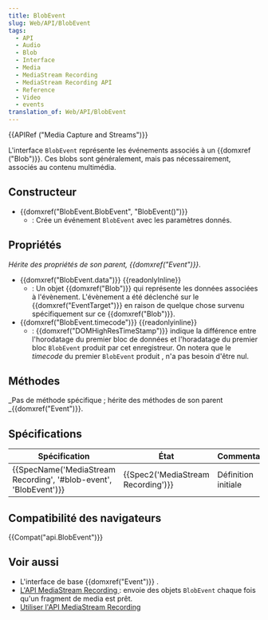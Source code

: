 ```yaml
---
title: BlobEvent
slug: Web/API/BlobEvent
tags:
  - API
  - Audio
  - Blob
  - Interface
  - Media
  - MediaStream Recording
  - MediaStream Recording API
  - Reference
  - Video
  - events
translation_of: Web/API/BlobEvent
---
```

{{APIRef ("Media Capture and Streams")}}

L'interface `BlobEvent` représente les événements associés à un {{domxref ("Blob")}}. Ces blobs sont généralement, mais pas nécessairement, associés au contenu multimédia.

## Constructeur

- {{domxref("BlobEvent.BlobEvent", "BlobEvent()")}}
  - : Crée un événement `BlobEvent` avec les paramètres donnés.

## Propriétés

_Hérite des propriétés de son parent, {{domxref("Event")}}_.

- {{domxref("BlobEvent.data")}} {{readonlyInline}}
  - : Un objet {{domxref("Blob")}} qui représente les données associées à l'évènement. L'évènement a été déclenché sur le {{domxref("EventTarget")}} en raison de quelque chose survenu spécifiquement sur ce {{domxref("Blob")}}.
- {{domxref("BlobEvent.timecode")}} {{readonlyinline}}
  - : {{domxref("DOMHighResTimeStamp")}} indique la différence entre l'horodatage du premier bloc de données et l'horadatage du premier bloc `BlobEvent` produit par cet enregistreur. On notera que le _timecode_ du premier `BlobEvent` produit , n'a pas besoin d'être nul.

## Méthodes

_Pas de méthode spécifique ; hérite des méthodes de son parent _{{domxref("Event")}}.

## Spécifications

| Spécification                                                                            | État                                         | Commentaires        |
| ---------------------------------------------------------------------------------------- | -------------------------------------------- | ------------------- |
| {{SpecName('MediaStream Recording', '#blob-event', 'BlobEvent')}} | {{Spec2('MediaStream Recording')}} | Définition initiale |

## Compatibilité des navigateurs

{{Compat("api.BlobEvent")}}

## Voir aussi

- L'interface de base {{domxref("Event")}} .
- [L'API MediaStream Recording ](/fr/docs/Web/API/MediaStream_Recording_API): envoie des objets `BlobEvent` chaque fois qu'un fragment de media est prêt.
- [Utiliser l'API MediaStream Recording](/fr/docs/Web/API/MediaStream_Recording_API/Using_the_MediaStream_Recording_API)
